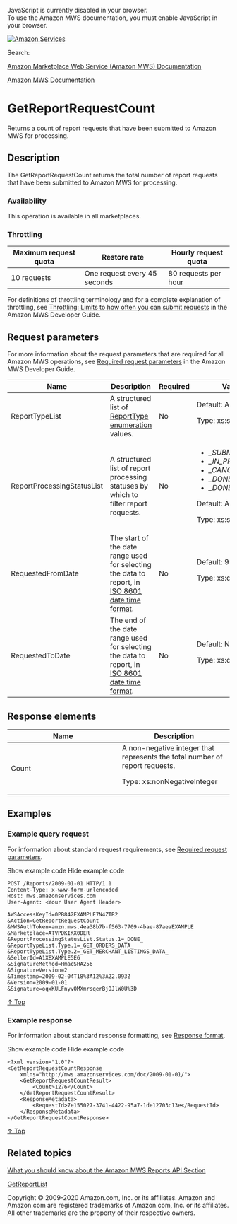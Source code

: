 <div id="MWSDX_noscript">

JavaScript is currently disabled in your browser.  
To use the Amazon MWS documentation, you must enable JavaScript in your
browser.

</div>

<div id="MWSDX_divtop">

[![Amazon
Services](https://images-na.ssl-images-amazon.com/images/G/08/mwsportal/fr_FR/amazonservices.gif "Amazon Services")](http://services.amazon.fr)

<div id="MWSDX_search">

<span id="MWSDX_searchlbl">Search:</span>

</div>

  
<span id="MWSDX_titlebar">[Amazon Marketplace Web Service (Amazon MWS)
Documentation](https://developer.amazonservices.fr/gp/mws/docs.html)</span>

</div>

<div id="MWSDX_divbottom">

<div id="MWSDX_divleft">

<div id="MWSDX_toc">

</div>

</div>

<div id="MWSDX_divright">

<div id="MWSDX_content">

<span id="MWSDX_breadcrumbs">[Amazon MWS
Documentation](https://developer.amazonservices.fr/gp/mws/docs.html)</span>

<div id="Reports_GetReportRequestCount" class="nested0">

# GetReportRequestCount

<div class="body">

<span class="ph">Returns a count of report requests that have been
submitted to <span class="ph">Amazon MWS</span> for processing.</span>

</div>

<div id="Description" class="topic concept nested1">

## Description

<div class="body conbody">

The <span id="Description__GetReportRequestCount"
class="keyword apiname">GetReportRequestCount</span> returns the total
number of report requests that have been submitted to <span
class="ph">Amazon MWS</span> for processing.

<div class="section">

### Availability

This operation is available in all marketplaces.

</div>

<div class="section">

### Throttling

<div class="p">

<div class="tablenoborder">

| Maximum request quota | Restore rate                 | Hourly request quota |
|-----------------------|------------------------------|----------------------|
| 10 requests           | One request every 45 seconds | 80 requests per hour |

</div>

<span class="ph">For definitions of throttling terminology and for a
complete explanation of throttling, see
<a href="../dev_guide/DG_Throttling.md" class="xref">Throttling: Limits to how often you can submit requests</a>
in the <span class="ph">Amazon MWS Developer Guide</span>.</span>

</div>

</div>

</div>

</div>

<div id="RequestParameters" class="topic reference nested1">

## Request parameters

<div class="body refbody">

<div class="section">

<span class="ph">For more information about the request parameters that
are required for all <span class="ph">Amazon MWS</span> operations, see
<a href="../dev_guide/DG_RequiredRequestParameters.md" class="xref">Required request parameters</a>
in the <span class="ph">Amazon MWS Developer Guide</span>.</span>

</div>

<div class="tablenoborder">

<table id="RequestParameters__RequestParametersTable" class="table" data-cellpadding="4" data-cellspacing="0" data-summary="" data-frame="border" data-border="1" data-rules="all">
<colgroup>
<col style="width: 25%" />
<col style="width: 25%" />
<col style="width: 25%" />
<col style="width: 25%" />
</colgroup>
<thead class="thead" data-align="left">
<tr class="header row">
<th id="d284671e177" class="entry" data-valign="top" width="28.57142857142857%">Name</th>
<th id="d284671e180" class="entry" data-valign="top" width="28.57142857142857%">Description</th>
<th id="d284671e183" class="entry" data-valign="top" width="14.285714285714285%">Required</th>
<th id="d284671e186" class="entry" data-valign="top" width="28.57142857142857%">Values</th>
</tr>
</thead>
<tbody class="tbody">
<tr id="RequestParameters__parm_ReportTypeList" class="odd row">
<td class="entry" data-valign="top" width="28.57142857142857%" headers="d284671e177 "><span class="keyword parmname">ReportTypeList</span></td>
<td class="entry" data-valign="top" width="28.57142857142857%" headers="d284671e180 "><span class="ph">A structured list of <a href="Reports_ReportType.md" class="xref" title="An enumeration of the types of reports that can be requested from Amazon MWS.">ReportType enumeration</a> values.</span></td>
<td class="entry" data-valign="top" width="14.285714285714285%" headers="d284671e183 ">No</td>
<td class="entry" data-valign="top" width="28.57142857142857%" headers="d284671e186 ">Default: All
<p><span class="ph">Type: xs:string</span></p></td>
</tr>
<tr id="RequestParameters__parm_ReportProcessingStatusList" class="even row">
<td class="entry" data-valign="top" width="28.57142857142857%" headers="d284671e177 "><span class="keyword parmname">ReportProcessingStatusList</span></td>
<td class="entry" data-valign="top" width="28.57142857142857%" headers="d284671e180 "><span class="ph">A structured list of report processing statuses by which to filter report requests.</span></td>
<td class="entry" data-valign="top" width="14.285714285714285%" headers="d284671e183 ">No</td>
<td class="entry" data-valign="top" width="28.57142857142857%" headers="d284671e186 "><ul>
<li><var class="keyword varname">_SUBMITTED_</var></li>
<li><var class="keyword varname">_IN_PROGRESS_</var></li>
<li><var class="keyword varname">_CANCELLED_</var></li>
<li><var class="keyword varname">_DONE_</var></li>
<li><var class="keyword varname">_DONE_NO_DATA_</var></li>
</ul>
<p>Default: All</p>
<p><span class="ph">Type: xs:string</span></p></td>
</tr>
<tr class="odd row">
<td class="entry" data-valign="top" width="28.57142857142857%" headers="d284671e177 "><span class="keyword parmname">RequestedFromDate</span></td>
<td class="entry" data-valign="top" width="28.57142857142857%" headers="d284671e180 "><span class="ph">The start of the date range used for selecting the data to report, in <span class="ph"><a href="../dev_guide/DG_ISO8601.md" class="xref">ISO 8601 date time format</a></span>.</span></td>
<td class="entry" data-valign="top" width="14.285714285714285%" headers="d284671e183 ">No</td>
<td class="entry" data-valign="top" width="28.57142857142857%" headers="d284671e186 ">Default: 90 days ago
<p><span class="ph">Type: xs:dateTime</span></p></td>
</tr>
<tr class="even row">
<td class="entry" data-valign="top" width="28.57142857142857%" headers="d284671e177 "><span class="keyword parmname">RequestedToDate</span></td>
<td class="entry" data-valign="top" width="28.57142857142857%" headers="d284671e180 "><span class="ph">The end of the date range used for selecting the data to report, in <span class="ph"><a href="../dev_guide/DG_ISO8601.md" class="xref">ISO 8601 date time format</a></span>.</span></td>
<td class="entry" data-valign="top" width="14.285714285714285%" headers="d284671e183 ">No</td>
<td class="entry" data-valign="top" width="28.57142857142857%" headers="d284671e186 ">Default: Now
<p><span class="ph">Type: xs:dateTime</span></p></td>
</tr>
</tbody>
</table>

</div>

</div>

</div>

<div id="ResponseElements" class="topic reference nested1">

## Response elements

<div class="body refbody">

<div class="tablenoborder">

<table id="ResponseElements__ResponseElementsTable" class="table" data-cellpadding="4" data-cellspacing="0" data-summary="" data-frame="border" data-border="1" data-rules="all">
<colgroup>
<col style="width: 50%" />
<col style="width: 50%" />
</colgroup>
<thead class="thead" data-align="left">
<tr class="header row">
<th id="d284671e360" class="entry" data-valign="top" width="50%">Name</th>
<th id="d284671e363" class="entry" data-valign="top" width="50%">Description</th>
</tr>
</thead>
<tbody class="tbody">
<tr class="odd row">
<td class="entry" data-valign="top" width="50%" headers="d284671e360 "><span class="keyword parmname">Count</span></td>
<td class="entry" data-valign="top" width="50%" headers="d284671e363 "><span class="ph">A non-negative integer that represents the total number of report requests.</span>
<p><span class="ph">Type: xs:nonNegativeInteger</span></p></td>
</tr>
</tbody>
</table>

</div>

</div>

</div>

<div id="Examples" class="topic reference nested1">

## Examples

<div class="body refbody">

<div class="section">

### Example query request

<span class="ph">For information about standard request requirements,
see
<a href="../dev_guide/DG_RequiredRequestParameters.md" class="xref">Required request parameters</a>.</span>

<span class="ph expander"> <span class="keyword parmname xshow">Show
example code</span> <span class="keyword parmname xhide">Hide example
code</span> </span>

<div class="sectiondiv content">

``` pre
POST /Reports/2009-01-01 HTTP/1.1
Content-Type: x-www-form-urlencoded
Host: mws.amazonservices.com
User-Agent: <Your User Agent Header>

AWSAccessKeyId=0PB842EXAMPLE7N4ZTR2
&Action=GetReportRequestCount
&MWSAuthToken=amzn.mws.4ea38b7b-f563-7709-4bae-87aeaEXAMPLE
&Marketplace=ATVPDKIKX0DER
&ReportProcessingStatusList.Status.1=_DONE_
&ReportTypeList.Type.1=_GET_ORDERS_DATA_
&ReportTypeList.Type.2=_GET_MERCHANT_LISTINGS_DATA_
&SellerId=A1XEXAMPLE5E6
&SignatureMethod=HmacSHA256
&SignatureVersion=2
&Timestamp=2009-02-04T18%3A12%3A22.093Z
&Version=2009-01-01
&Signature=oqxKULFnyvOMXmrsqerBjOJlW0U%3D
```

<a href="#Examples" class="xref">↑ Top</a>

</div>

</div>

<div class="section">

### Example response

<span class="ph">For information about standard response formatting, see
<a href="../dev_guide/DG_ResponseFormat.md" class="xref">Response format</a>.</span>

<span class="ph expander"> <span class="keyword parmname xshow">Show
example code</span> <span class="keyword parmname xhide">Hide example
code</span> </span>

<div class="sectiondiv content">

``` pre
<?xml version="1.0"?>
<GetReportRequestCountResponse
    xmlns="http://mws.amazonservices.com/doc/2009-01-01/">
    <GetReportRequestCountResult>
        <Count>1276</Count>
    </GetReportRequestCountResult>
    <ResponseMetadata>
        <RequestId>7e155027-3741-4422-95a7-1de12703c13e</RequestId>
    </ResponseMetadata>
</GetReportRequestCountResponse>
```

<a href="#Examples" class="xref">↑ Top</a>

</div>

</div>

</div>

</div>

<div id="RelatedActions" class="topic nested1">

## Related topics

<div class="body">

<a href="../reports/Reports_Overview.md" class="xref">What you should know about the Amazon MWS Reports API Section</a>

<a href="Reports_GetReportList.md" class="xref" title="Returns a list of reports that were created in the previous 90 days.">GetReportList</a>

</div>

</div>

</div>

<div id="MWSDX_footer">

Copyright © 2009-2020 Amazon.com, Inc. or its affiliates. Amazon and
Amazon.com are registered trademarks of Amazon.com, Inc. or its
affiliates. All other trademarks are the property of their respective
owners.

</div>

</div>

</div>

<div style="clear: both;">

</div>

</div>
